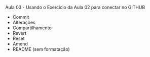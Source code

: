 Aula 03 - Usando o Exercício da Aula 02 para conectar no GITHUB
 - Commit
 - Alterações
 - Compartilhamento
 - Revert
 - Reset
 - Amend
 - README (sem formatação)
